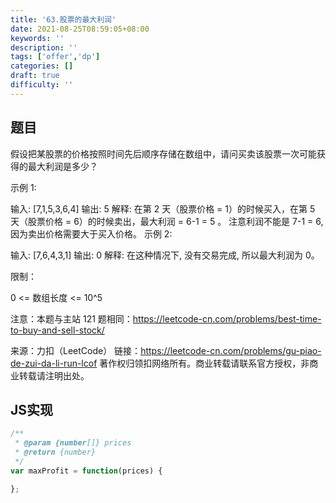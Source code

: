```yaml
---
title: '63.股票的最大利润'
date: 2021-08-25T08:59:05+08:00
keywords: ''
description: ''
tags: ['offer','dp']
categories: []
draft: true
difficulty: ''
---
```


## 题目

假设把某股票的价格按照时间先后顺序存储在数组中，请问买卖该股票一次可能获得的最大利润是多少？


示例 1:

输入: [7,1,5,3,6,4]
输出: 5
解释: 在第 2 天（股票价格 = 1）的时候买入，在第 5 天（股票价格 = 6）的时候卖出，最大利润 = 6-1 = 5 。
     注意利润不能是 7-1 = 6, 因为卖出价格需要大于买入价格。
示例 2:

输入: [7,6,4,3,1]
输出: 0
解释: 在这种情况下, 没有交易完成, 所以最大利润为 0。

限制：

0 <= 数组长度 <= 10^5


注意：本题与主站 121 题相同：https://leetcode-cn.com/problems/best-time-to-buy-and-sell-stock/

来源：力扣（LeetCode）
链接：https://leetcode-cn.com/problems/gu-piao-de-zui-da-li-run-lcof
著作权归领扣网络所有。商业转载请联系官方授权，非商业转载请注明出处。


## JS实现

```javascript
/**
 * @param {number[]} prices
 * @return {number}
 */
var maxProfit = function(prices) {

};
```
